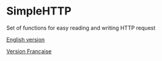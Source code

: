 # SimpleHTTP
Set of functions for easy reading and writing HTTP request

[English version](EN.md)

[Version Française](FR.md)
